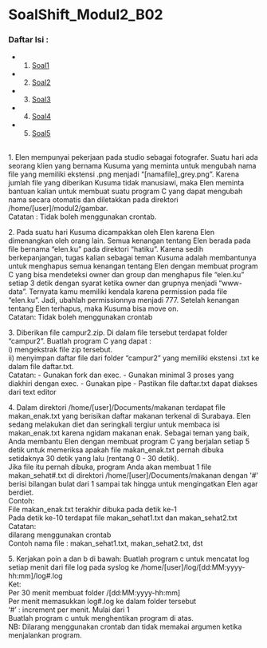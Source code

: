 # SoalShift_Modul2_B02

### Daftar Isi :
- 1. [Soal1](#soal1)
- 2. [Soal2](#soal2)
- 3. [Soal3](#soal3)
- 4. [Soal4](#soal4)
- 5. [Soal5](#soal5)

<br>
<a name="soal1"></a>
1. Elen mempunyai pekerjaan pada studio sebagai fotografer. Suatu hari ada seorang klien yang bernama Kusuma yang meminta untuk mengubah nama file yang memiliki ekstensi .png menjadi “[namafile]_grey.png”. Karena jumlah file yang diberikan Kusuma tidak manusiawi, maka Elen meminta bantuan kalian untuk membuat suatu program C yang dapat mengubah nama secara otomatis dan diletakkan pada direktori /home/[user]/modul2/gambar.<br>
Catatan : Tidak boleh menggunakan crontab.

<a name="soal2"></a>
2. Pada suatu hari Kusuma dicampakkan oleh Elen karena Elen dimenangkan oleh orang lain. Semua kenangan tentang Elen berada pada file bernama “elen.ku” pada direktori “hatiku”. Karena sedih berkepanjangan, tugas kalian sebagai teman Kusuma adalah membantunya untuk menghapus semua kenangan tentang Elen dengan membuat program C yang bisa mendeteksi owner dan group dan menghapus file “elen.ku” setiap 3 detik dengan syarat ketika owner dan grupnya menjadi “www-data”. Ternyata kamu memiliki kendala karena permission pada file “elen.ku”. Jadi, ubahlah permissionnya menjadi 777. Setelah kenangan tentang Elen terhapus, maka Kusuma bisa move on.<br>
Catatan: Tidak boleh menggunakan crontab

<a name="soal3"></a>
3. Diberikan file campur2.zip. Di dalam file tersebut terdapat folder “campur2”. 
Buatlah program C yang dapat :<br>
i)  mengekstrak file zip tersebut.<br>
ii) menyimpan daftar file dari folder “campur2” yang memiliki ekstensi .txt ke dalam file daftar.txt.<br> 
Catatan:
	- Gunakan fork dan exec.
	- Gunakan minimal 3 proses yang diakhiri dengan exec.
	- Gunakan pipe
	- Pastikan file daftar.txt dapat diakses dari text editor

<a name="soal4"></a>
4. Dalam direktori /home/[user]/Documents/makanan terdapat file makan_enak.txt yang berisikan daftar makanan terkenal di Surabaya. Elen sedang melakukan diet dan seringkali tergiur untuk membaca isi makan_enak.txt karena ngidam makanan enak. Sebagai teman yang baik, Anda membantu Elen dengan membuat program C yang berjalan setiap 5 detik untuk memeriksa apakah file makan_enak.txt pernah dibuka setidaknya 30 detik yang lalu (rentang 0 - 30 detik).<br>
Jika file itu pernah dibuka, program Anda akan membuat 1 file makan_sehat#.txt di direktori /home/[user]/Documents/makanan dengan '#' berisi bilangan bulat dari 1 sampai tak hingga untuk mengingatkan Elen agar berdiet.<br>
Contoh:<br>
File makan_enak.txt terakhir dibuka pada detik ke-1<br>
Pada detik ke-10 terdapat file makan_sehat1.txt dan makan_sehat2.txt<br>
Catatan: <br>
dilarang menggunakan crontab <br>
Contoh nama file : makan_sehat1.txt, makan_sehat2.txt, dst <br>

<a name="soal5"></a>
5. Kerjakan poin a dan b di bawah:
Buatlah program c untuk mencatat log setiap menit dari file log pada syslog ke /home/[user]/log/[dd:MM:yyyy-hh:mm]/log#.log<br>
Ket:<br>
Per 30 menit membuat folder /[dd:MM:yyyy-hh:mm]<br>
Per menit memasukkan log#.log ke dalam folder tersebut<br>
‘#’ : increment per menit. Mulai dari 1<br>
Buatlah program c untuk menghentikan program di atas.<br>
NB: Dilarang menggunakan crontab dan tidak memakai argumen ketika menjalankan program.
